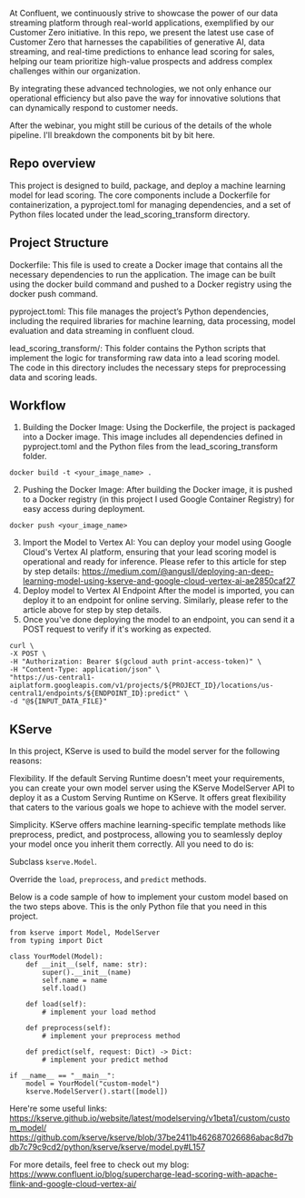 At Confluent, we continuously strive to showcase the power of our data streaming platform through real-world applications, exemplified by our Customer Zero initiative. 
In this repo, we present the latest use case of Customer Zero that harnesses the capabilities of generative AI, data streaming, and real-time predictions to enhance lead scoring for sales, helping our team prioritize high-value prospects and address complex challenges within our organization. 

By integrating these advanced technologies, we not only enhance our operational efficiency but also pave the way for innovative solutions that can dynamically respond to customer needs.

After the webinar, you might still be curious of the details of the whole pipeline. I'll breakdown the components bit by bit here. 

## Repo overview
This project is designed to build, package, and deploy a machine learning model for lead scoring. 
The core components include a Dockerfile for containerization, a pyproject.toml for managing dependencies, 
and a set of Python files located under the lead_scoring_transform directory.

## Project Structure
Dockerfile: This file is used to create a Docker image that contains all the necessary dependencies to run the application. 
The image can be built using the docker build command and pushed to a Docker registry using the docker push command.

pyproject.toml: This file manages the project’s Python dependencies, including the required libraries for machine learning, 
data processing, model evaluation and data streaming in confluent cloud.

lead_scoring_transform/: This folder contains the Python scripts that implement the logic for transforming raw data into a lead scoring model. 
The code in this directory includes the necessary steps for preprocessing data and scoring leads.

## Workflow
1. Building the Docker Image:
Using the Dockerfile, the project is packaged into a Docker image. This image includes all dependencies defined in pyproject.toml and the Python files from the lead_scoring_transform folder.
```
docker build -t <your_image_name> .
```

2. Pushing the Docker Image:
After building the Docker image, it is pushed to a Docker registry (in this project I used Google Container Registry) for easy access during deployment.
```
docker push <your_image_name>
```

3. Import the Model to Vertex AI:
You can deploy your model using Google Cloud's Vertex AI platform, ensuring that your lead scoring model is operational and ready for inference.
Please refer to this article for step by step details: https://medium.com/@angusll/deploying-an-deep-learning-model-using-kserve-and-google-cloud-vertex-ai-ae2850caf27
4. Deploy model to Vertex AI Endpoint
After the model is imported, you can deploy it to an endpoint for online serving. Similarly, please refer to the article above for step by step details.
5. Once you've done deploying the model to an endpoint, you can send it a POST request to verify if it's working as expected.
```
curl \
-X POST \
-H "Authorization: Bearer $(gcloud auth print-access-token)" \
-H "Content-Type: application/json" \
"https://us-central1-aiplatform.googleapis.com/v1/projects/${PROJECT_ID}/locations/us-central1/endpoints/${ENDPOINT_ID}:predict" \
-d "@${INPUT_DATA_FILE}"
```
## KServe
In this project, KServe is used to build the model server for the following reasons:

Flexibility. If the default Serving Runtime doesn't meet your requirements, you can create your own model server using the KServe ModelServer API to deploy it as a Custom Serving Runtime on KServe. It offers great flexibility that caters to the various goals we hope to achieve with the model server.

Simplicity. KServe offers machine learning-specific template methods like preprocess, predict, and postprocess, allowing you to seamlessly deploy your model once you inherit them correctly.
All you need to do is:

Subclass `kserve.Model`.

Override the `load`, `preprocess`, and `predict` methods.

Below is a code sample of how to implement your custom model based on the two steps above. This is the only Python file that you need in this project.

```
from kserve import Model, ModelServer
from typing import Dict

class YourModel(Model):
    def __init__(self, name: str):
        super().__init__(name)
        self.name = name
        self.load()

    def load(self):
        # implement your load method

    def preprocess(self):
        # implement your preprocess method

    def predict(self, request: Dict) -> Dict:
        # implement your predict method

if __name__ == "__main__":
    model = YourModel("custom-model")
    kserve.ModelServer().start([model])
```
Here're some useful links: https://kserve.github.io/website/latest/modelserving/v1beta1/custom/custom_model/
https://github.com/kserve/kserve/blob/37be2411b462687026686abac8d7bdb7c79c9cd2/python/kserve/kserve/model.py#L157

For more details, feel free to check out my blog: https://www.confluent.io/blog/supercharge-lead-scoring-with-apache-flink-and-google-cloud-vertex-ai/
